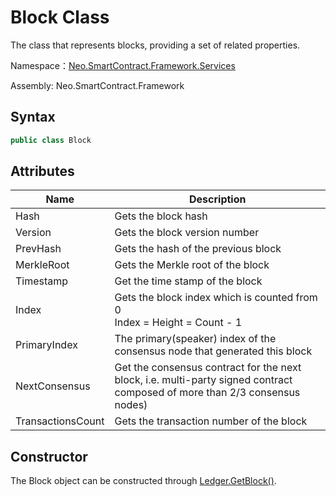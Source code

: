 # Block Class

The class that represents blocks, providing a set of related properties.

Namespace：[Neo.SmartContract.Framework.Services](index.md)

Assembly: Neo.SmartContract.Framework

## Syntax

```cs
public class Block
```

## Attributes

| Name              | Description                                                  |
| ----------------- | ------------------------------------------------------------ |
| Hash              | Gets the block hash                                          |
| Version           | Gets the block version number                                |
| PrevHash          | Gets the hash of the previous block                          |
| MerkleRoot        | Gets the Merkle root of the block                            |
| Timestamp         | Get the time stamp of the block                              |
| Index             | Gets the block index which is counted from 0<br/>Index = Height = Count - 1 |
| PrimaryIndex      | The primary(speaker) index of the consensus node that generated this block |
| NextConsensus     | Get the consensus contract for the next block, i.e. multi-party signed contract composed of more than 2/3 consensus nodes) |
| TransactionsCount | Gets the transaction number of the block                     |

## Constructor

The Block object can be constructed through [Ledger.GetBlock()](../native/Ledger/GetBlock.md).

